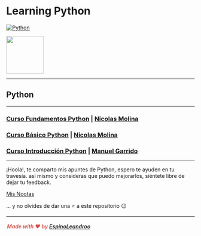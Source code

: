 # Learning Python

[![Python](https://img.shields.io/badge/Python-3.10+-yellow?style=for-the-badge&logo=python&logoColor=white&labelColor=101010)](https://python.org)

<img src="icon.ico" width="100"/>

---
## Python
---
### [Curso Fundamentos Python](./curso_fundamentos_python) | [Nicolas Molina](https://twitter.com/nicobytes) 
### [Curso Básico Python](./curso_basico_python) | [Nicolas Molina](https://twitter.com/nicobytes)
### [Curso Introducción Python](./curso_introduccion_python) | [Manuel Garrido](https://twitter.com/manugarri)

---
¡Hoola!, te comparto mis apuntes de Python, espero te ayuden en tu travesía. así mismo y consideras que puedo mejorarlos, siéntete libre de dejar tu feedback.

[Mis Nootas](https://oval-surgeon-bc2.notion.site/Python-5dd31fcbfe324eefaf506a690c54a5a7)

... y no olvides de dar una ⭐️ a este repositorio 😉

---
<div style="max-width: 100%; width: 100%; white-space: pre-wrap; word-break: break-word; caret-color: rgb(55, 53, 47); padding: 3px 2px;"><span style="font-style:italic;font-weight:600;color:rgba(212, 76, 71, 1);fill:rgba(212, 76, 71, 1)">Made with ❤️ by <a href ="https://espinoleandroo.github.io">EspinoLeandroo</a></span></div></div>